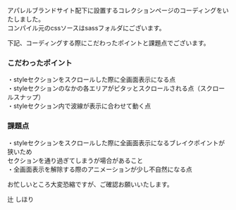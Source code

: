 
アパレルブランドサイト配下に設置するコレクションページのコーディングをいたしました。<br>
コンパイル元のcssソースはsassフォルダにございます。

下記、コーディングする際にこだわったポイントと課題点でございます。<br>


### こだわったポイント
・styleセクションをスクロールした際に全画面表示になる点<br>
・styleセクションのなかの各エリアがピタッとスクロールされる点（スクロールスナップ）<br>
・styleセクション内で波線が表示に合わせて動く点<br>

### 課題点
・styleセクションをスクロールした際に全画面表示になるブレイクポイントが狭いため<br>
  セクションを通り過ぎてしまうが場合があること<br>
・全画面表示を解除する際のアニメーションが少し不自然になる点<br>

お忙しいところ大変恐縮ですが、ご確認お願いいたします。<br>

辻 しほり
